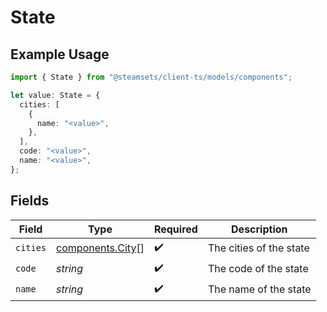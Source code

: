 # State

## Example Usage

```typescript
import { State } from "@steamsets/client-ts/models/components";

let value: State = {
  cities: [
    {
      name: "<value>",
    },
  ],
  code: "<value>",
  name: "<value>",
};
```

## Fields

| Field                                                | Type                                                 | Required                                             | Description                                          |
| ---------------------------------------------------- | ---------------------------------------------------- | ---------------------------------------------------- | ---------------------------------------------------- |
| `cities`                                             | [components.City](../../models/components/city.md)[] | :heavy_check_mark:                                   | The cities of the state                              |
| `code`                                               | *string*                                             | :heavy_check_mark:                                   | The code of the state                                |
| `name`                                               | *string*                                             | :heavy_check_mark:                                   | The name of the state                                |